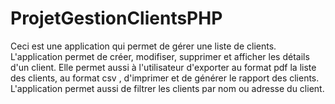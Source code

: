 # ProjetGestionClientsPHP
Ceci est une application qui permet de gérer une liste de clients. L'application permet de créer, modifiser, supprimer et afficher les détails d'un client. 
Elle permet aussi à l'utilisateur d'exporter au format pdf la liste des clients, au format csv , d'imprimer et de générer le rapport des clients.
L'application permet aussi de filtrer les clients par nom ou adresse du client. 
